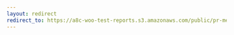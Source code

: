 ```yaml
---
layout: redirect
redirect_to: https://a8c-woo-test-reports.s3.amazonaws.com/public/pr-merge/44838/e2e/index.html
---
```

